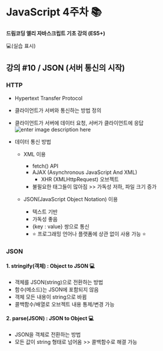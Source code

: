 # JavaScript 4주차 📚

**드림코딩 엘리 자바스크립트 기초 강의 (ES5+)**

💻(실습 표시)

## 강의 #10 / JSON (서버 통신의 시작)

### HTTP

- Hypertext Transfer Protocol
- 클라이언트가 서버와 통신하는 방법 정의
- 클라이언트가 서버에 데이터 요청, 서버가 클라이언트에 응답
  <br>
  ![enter image description here](https://media.vlpt.us/images/sehy/post/e8a57fad-3178-4e0f-ac84-c60199461da2/image.png)

- 데이터 통신 방법

  - XML 이용

    - fetch() API
    - AJAX (Asynchronous JavaScript And XML)
      - XHR (XMLHttpRequest) 오브젝트
    - 불필요한 태그들이 많아짐 >> 가독성 저하, 파일 크기 증가

  - JSON(JavaScript Object Notation) 이용
    - 텍스트 기반
    - 가독성 좋음
    - {key : value} 쌍으로 통신
    - ⭐ 프로그래밍 언어나 플랫폼에 상관 없이 사용 가능 ⭐

### JSON

#### 1. stringify(객체) : Object to JSON 💻

- 객체를 JSON(string)으로 전환하는 방법
- 함수(메소드)는 JSON에 포함되지 않음
- 객체 모든 내용이 string으로 바뀜
- 콜백함수/배열로 오브젝트 내용 통제/변경 가능

#### 2. parse(JSON) : JSON to Object 💻

- JSON을 객체로 전환하는 방법
- 모든 값이 string 형태로 넘어옴 >> 콜백함수로 해결 가능
